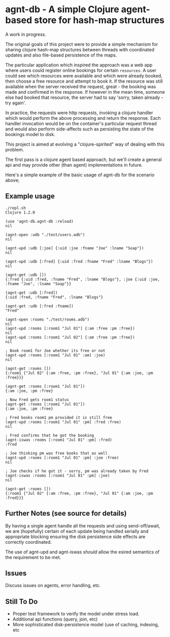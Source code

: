 
agnt-db - A simple Clojure agent-based store for hash-map structures
======================================================================

A work in progress.

The original goals of this project were to provide a simple mechanism for sharing clojure hash-map
structures between threads with coordinated updates and also file-based persistence of the maps.

The particular application which inspired the approach was a web app where users could
register online bookings for certain `resources`. A user could see which resources were
available and which were already booked, then choose a free resource and attempt to 
book it. If the resource was still available when the server received the request, great - the
booking was made and confirmed in the response. If however in the mean time, someone else had
booked that resource, the server had to say 'sorry, taken already - try again'.

In practice, the requests were http requests, invoking a clojure handler which would perform
the above processing and return the response. Each handler invocation would be on the container's
particular request thread and would also perform side-affects such as persisting the state of 
the bookings model to disk.

This project is aimed at evolving a "clojure-spirited" way of dealing with this problem.

The first pass is a clojure agent based approach, but we'll create a general api and may
provide other (than agent) implementations in future. 

Here's a simple example of the basic usage of agnt-db for the scenario above;


Example usage
-------------

    ./repl.sh
    Clojure 1.2.0
        
    (use 'agnt-db.agnt-db :reload)
    nil

    (agnt-open :udb "./test/users.adb")
    nil

    (agnt-upd :udb [:joe] {:uid :joe :fname "Joe" :lname "Soap"})
    nil

    (agnt-upd :udb [:fred] {:uid :fred :fname "Fred" :lname "Blogs"})
    nil

    (agnt-get :udb [])
    {:fred {:uid :fred, :fname "Fred", :lname "Blogs"}, :joe {:uid :joe, :fname "Joe", :lname "Soap"}}

    (agnt-get :udb [:fred])
    {:uid :fred, :fname "Fred", :lname "Blogs"}

    (agnt-get :udb [:fred :fname])
    "Fred"

    (agnt-open :rooms "./test/rooms.adb")
    nil
    (agnt-upd :rooms [:room1 "Jul 01"] {:am :free :pm :free})
    nil
    (agnt-upd :rooms [:room1 "Jul 02"] {:am :free :pm :free})
    nil

    ; Book room1 for Joe whether its free or not
    (agnt-upd :rooms [:room1 "Jul 01" :am] :joe)
    nil

    (agnt-get :rooms [])
    {:room1 {"Jul 02" {:am :free, :pm :free}, "Jul 01" {:am :joe, :pm :free}}}

    (agnt-get :rooms [:room1 "Jul 01"])
    {:am :joe, :pm :free}

    ; Now Fred gets room1 status
    (agnt-get :rooms [:room1 "Jul 01"])
    {:am :joe, :pm :free}

    ; Fred books room1 pm provided it is still free
    (agnt-upd :rooms [:room1 "Jul 01" :pm] :fred :free)
    nil

    ; Fred confirms that he got the booking
    (agnt-iswas :rooms [:room1 "Jul 01" :pm] :fred)
    :fred

    ; Joe thinking pm was free books that as well
    (agnt-upd :rooms [:room1 "Jul 01" :pm] :joe :free)
    nil

    ; Joe checks if he got it - sorry, pm was already taken by Fred
    (agnt-iswas :rooms [:room1 "Jul 01" :pm] :joe)
    nil

    (agnt-get :rooms [])
    {:room1 {"Jul 02" {:am :free, :pm :free}, "Jul 01" {:am :joe, :pm :fred}}}


Further Notes (see source for details)
--------------------------------------

By having a single agent handle all the requests and using send-off/await, we are (hopefully) certain of
each update being handled serially and appropriate blocking ensuring the disk persistence side effects are
correctly coordinated.

The use of agnt-upd and agnt-iswas *should* allow the esired semantics of the requirement to be met.

Issues
------

Discuss issues on agents, error handling, etc.

Still To Do
-----------

- Proper test framework to verify the model under stress load.
- Additional api functions (query, join, etc)
- More sophisticated disk-persistence model (use of caching, indexing, etc
 
